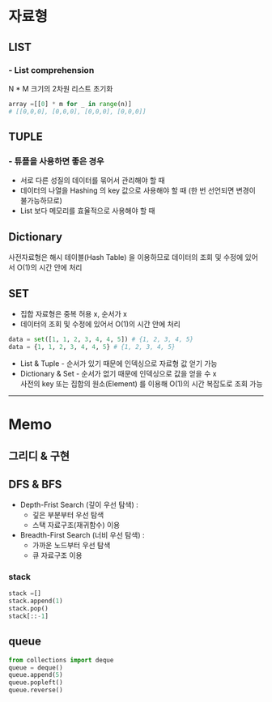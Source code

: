 # 자료형

## LIST
### - List comprehension
N * M 크기의 2차원 리스트 초기화
``` python
array =[[0] * m for _ in range(n)]
# [[0,0,0], [0,0,0], [0,0,0], [0,0,0]] 
```

## TUPLE
### - 튜플을 사용하면 좋은 경우
- 서로 다른 성질의 데이터를 묶어서 관리해야 할 때
- 데이터의 나열을 Hashing 의 key 값으로 사용해야 할 때 (한 번 선언되면 변경이 불가능하므로)
- List 보다  메모리를 효율적으로 사용해야 할 때

## Dictionary
 사전자료형은 해시 테이블(Hash Table) 을 이용하므로
 데이터의 조회 및 수정에 있어서 O(1)의 시간 안에 처리

 ## SET
 - 집합 자료형은 중복 허용 x, 순서가 x
 - 데이터의 조회 및 수정에 있어서 O(1)의 시간 안에 처리
 ```python
 data = set([1, 1, 2, 3, 4, 4, 5]) # {1, 2, 3, 4, 5}
 data = {1, 1, 2, 3, 4, 4, 5} # {1, 2, 3, 4, 5}
 ```

 - List & Tuple - 순서가 있기 때문에 인덱싱으로 자료형 값 얻기 가능
 - Dictionary & Set - 순서가 없기 때문에 인덱싱으로 값을 얻을 수 x <br>
     사전의 key 또는  집합의 원소(Element) 를 이용해 O(1)의 시간 복잡도로 조회 가능

***

# Memo

## 그리디 & 구현

## DFS & BFS
- Depth-Frist Search (깊이 우선 탐색) : 
    - 깊은 부분부터 우선 탐색
    - 스택 자료구조(재귀함수) 이용
- Breadth-First Search (너비 우선 탐색) : 
    - 가까운 노드부터 우선 탐색
    - 큐 자료구조 이용

### stack
```py
stack =[]
stack.append(1)
stack.pop()
stack[::-1]
```

## queue
``` py
from collections import deque
queue = deque()
queue.append(5)
queue.popleft()
queue.reverse()
```

